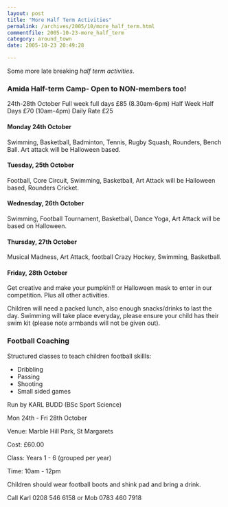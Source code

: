 ```yaml
---
layout: post
title: "More Half Term Activities"
permalink: /archives/2005/10/more_half_term.html
commentfile: 2005-10-23-more_half_term
category: around_town
date: 2005-10-23 20:49:28

---
```


Some more late breaking *half term activities*.

### Amida Half-term Camp- Open to NON-members too!

24th-28th October
Full week full days £85 (8.30am-6pm)
Half Week Half Days £70 (10am-4pm)
Daily Rate £25

#### Monday 24th October

Swimming, Basketball, Badminton, Tennis, Rugby
Squash, Rounders, Bench Ball.
Art attack will be Halloween based.

#### Tuesday, 25th October

Football, Core Circuit, Swimming, Basketball,
Art Attack will be Halloween based, Rounders
Cricket.

#### Wednesday, 26th October

Swimming, Football Tournament, Basketball, Dance
Yoga, Art Attack will be based on
Halloween.

#### Thursday, 27th October

Musical Madness, Art Attack, football Crazy
Hockey, Swimming, Basketball.

#### Friday, 28th October

Get creative and make your pumpkin!! or
Halloween mask to enter in our competition.
Plus all other activities.

Children will need a packed lunch, also enough snacks/drinks
to last the day. Swimming will take place everyday, please ensure
your child has their swim kit (please note armbands will not be
given out).

### Football Coaching

Structured classes to teach children football skillls:

-   Dribbling
-   Passing
-   Shooting
-   Small sided games

Run by KARL BUDD (BSc Sport Science)

Mon 24th - Fri 28th October

Venue: Marble Hill Park, St Margarets

Cost: £60.00

Class: Years 1 - 6 (grouped per year)

Time: 10am - 12pm

Children should wear football boots and shink pad and bring a drink.

Call Karl 0208 546 6158 or Mob 0783 460 7918
